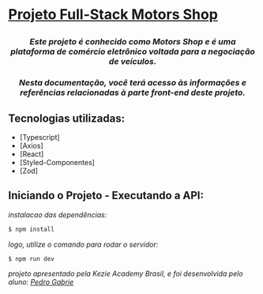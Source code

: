 
<h1>
  <a  href= target="_blank">Projeto Full-Stack Motors Shop<p>
</a></h1>

<h3  align="center"><i>Este projeto é conhecido como Motors Shop e é uma plataforma de comércio eletrônico voltada para a negociação de veículos.</i></h4>

<h3  align="center"><i>Nesta documentação, você terá acesso às informações e referências relacionadas à parte front-end deste projeto.</i></h4>

## Tecnologias utilizadas:
 - [Typescript]
 - [Axios]
 - [React]
 - [Styled-Componentes]
 - [Zod]

## Iniciando o Projeto - Executando a API:
*instalacao das dependências:*
```bash
$ npm install
```
*logo, utilize o comando para rodar o servidor:*
```bash
$ npm run dev
```

*projeto apresentado pela Kezie Academy Brasil, e foi desenvolvida pelo aluno:*  [*Pedro Gabrie*](https://github.com/pedrogabrielbacili)
